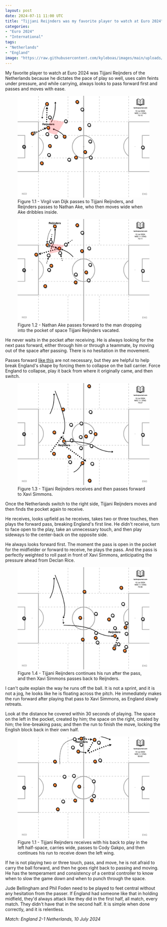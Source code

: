 ```yaml
---
layout: post
date: 2024-07-11 11:00 UTC
title: "Tijjani Reijnders was my favorite player to watch at Euro 2024"
categories:
- "Euro 2024"
- "International"
tags:
- "Netherlands"
- "England"
image: "https://raw.githubusercontent.com/kyleboas/images/main/uploads/2024/07/11/Image-11Jul2024_00:01:41.png"
---
```


My favorite player to watch at Euro 2024 was Tijjani Reijnders of the Netherlands because he dictates the pace of play so well, uses calm feints under pressure, and while carrying, always looks to pass forward first and passes and moves with ease.

<!---more--->

<figure>
    <img src="https://raw.githubusercontent.com/kyleboas/images/main/uploads/2024/07/11/Image-11Jul2024_00:22:38.png">
    <figcaption>Figure 1.1 - Virgil van Dijk passes to Tijjani Reijnders, and Reijnders passes to Nathan Ake, who then moves wide when Ake dribbles inside.</figcaption>
</figure>
<figure>
    <img src="https://raw.githubusercontent.com/kyleboas/images/main/uploads/2024/07/11/Image-11Jul2024_00:22:40.png">
    <figcaption>Figure 1.2 - Nathan Ake passes forward to the man dropping into the pocket of space Tijjani Reijnders vacated.</figcaption>
</figure>

He never waits in the pocket after receiving. He is always looking for the next pass forward, either through him or through a teammate, by moving out of the space after passing. There is no hesitation in the movement. 

Passes forward [like this](https://tacticsjournal.com/2024/07/10/spains-simple-passes-forward-are-refreshing/) are not necessary, but they are helpful to help break England's shape by forcing them to collapse on the ball carrier. Force England to collapse, play it back from where it originally came, and then switch. 

<figure>
    <img src="https://raw.githubusercontent.com/kyleboas/images/main/uploads/2024/07/11/Image-11Jul2024_00:01:38.png">
    <figcaption>Figure 1.3 - Tijjani Reijnders receives and then passes forward to Xavi Simmons. </figcaption>
</figure>

Once the Netherlands switch to the right side, Tijjani Reijnders moves and then finds the pocket again to receive.

He receives, looks upfield as he receives, takes two or three touches, then plays the forward pass, breaking England's first line. He didn't receive, turn to face open to the play, take an unnecessary touch, and then play sideways to the center-back on the opposite side. 

He always looks forward first. The moment the pass is open in the pocket for the midfielder or forward to receive, he plays the pass. And the pass is perfectly weighted to roll past in front of Xavi Simmons, anticipating the pressure ahead from Declan Rice. 

<figure>
    <img src="https://raw.githubusercontent.com/kyleboas/images/main/uploads/2024/07/11/Image-11Jul2024_00:01:40.png">
    <figcaption>Figure 1.4 - Tijjani Reijnders continues his run after the pass, and then Xavi Simmons passes back to Reijnders.</figcaption>
</figure>

I can't quite explain the way he runs off the ball. It is not a sprint, and it is not a jog, he looks like he is floating across the pitch. He immediately makes the run forward after playing that pass to Xavi Simmons, as England slowly retreats. 

Look at the distance he covered within 30 seconds of playing. The space on the left in the pocket, created by him; the space on the right, created by him; the line-breaking pass; and then the run to finish the move, locking the English block back in their own half. 

<figure>
    <img src="https://raw.githubusercontent.com/kyleboas/images/main/uploads/2024/07/11/Image-11Jul2024_00:01:42.png">
    <figcaption>Figure 1.1 - Tijjani Reijnders receives with his back to play in the left half-space, carries wide, passes to Cody Gakpo, and then continues his run to receive down the left wing.</figcaption>
</figure>

If he is not playing two or three touch, pass, and move, he is not afraid to carry the ball forward, and then he goes right back to passing and moving. He has the temperament and consistency of a central controller to know when to slow the game down and when to punch through the space. 

Jude Bellingham and Phil Foden need to be played to feet central without any hesitation from the passer. If England had someone like that in holding midfield, they'd always attack like they did in the first half, all match, every match. They didn't have that in the second half. It is simple when done correctly, and it is relentless.

*Match: England 2-1 Netherlands, 10 July 2024*